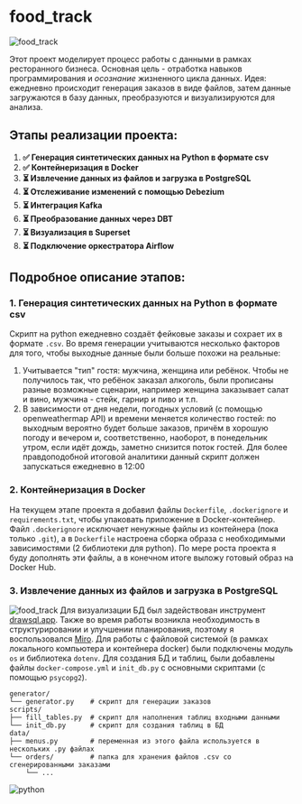 # food_track

![food_track](https://github.com/user-attachments/assets/e4d75812-c7f7-4929-96ed-733f12168a24)

Этот проект моделирует процесс работы с данными в рамках ресторанного бизнеса. Основная цель - отработка навыков программирования и *осознание* жизненного цикла данных. Идея: ежедневно происходит генерация заказов в виде файлов, затем данные загружаются в базу данных, преобразуются и визуализируются для анализа.

## Этапы реализации проекта:
1. **✅ Генерация синтетических данных на Python в формате csv**
2. **✅ Контейнеризация в Docker**
3. **⏳ Извлечение данных из файлов и загрузка в PostgreSQL**
4. **⏳ Отслеживание изменений с помощью Debezium**
5. **⏳ Интеграция Kafka**
6. **⏳ Преобразование данных через DBT**
7. **⏳ Визуализация в Superset**
8. **⏳ Подключение оркестратора Airflow**

## Подробное описание этапов:
### **1. Генерация синтетических данных на Python в формате csv**
Скрипт на python ежедневно создаёт фейковые заказы и сохрает их в формате `.csv`. Во время генерации учитываются несколько факторов для того, чтобы выходные данные были больше похожи на реальные:
1. Учитывается "тип" гостя: мужчина, женщина или ребёнок. Чтобы не получилось так, что ребёнок заказал алкоголь, были прописаны разные возможные сценарии, например женщина заказывает салат и вино, мужчина - стейк, гарнир и пиво и т.п.
2. В зависимости от дня недели, погодных условий (с помощью openweathermap API) и времени меняется количество гостей: по выходным вероятно будет больше заказов, причём в хорошую погоду и вечером и, соответственно, наоборот, в понедельник утром, если идёт дождь, заметно снизится поток гостей. Для более правдоподобной итоговой аналитики данный скрипт должен запускаться ежедневно в 12:00

### **2. Контейнеризация в Docker**
На текущем этапе проекта я добавил файлы `Dockerfile`, `.dockerignore` и `requirements.txt`, чтобы упаковать приложение в Docker-контейнер. Файл `.dockerignore` исключает ненужные файлы из контейнера (пока только `.git`), а в `Dockerfile` настроена сборка образа с необходимыми зависимостями (2 библиотеки для python). По мере роста проекта я буду дополнять эти файлы, а в конечном итоге выложу готовый образ на Docker Hub.

### **3. Извлечение данных из файлов и загрузка в PostgreSQL**
![food_track](https://github.com/user-attachments/assets/ac981a6c-f6f4-48c0-90c0-7859fbfc1e5f)
Для визуализации БД был задействован инструмент [drawsql.app](https://drawsql.app/teams/self-study/diagrams/food-track). Также во время работы возникла необходимость в структурировании и улучшении планирования, поэтому я воспользовался [Miro](https://miro.com/ru/). Для работы с файловой системой (в рамках локального компьютера и контейнера docker) были подключены модуль `os` и библиотека `dotenv`. Для создания БД и таблиц, были добавлены файлы `docker-compose.yml` и `init_db.py` с основными скриптами (с помощью `psycopg2`).

```
generator/
└── generator.py    # скрипт для генерации заказов
scripts/
├── fill_tables.py  # скрипт для наполнения таблиц входными данными
└── init_db.py      # скрипт для создания таблиц в БД
data/
├── menus.py        # переменная из этого файла используется в нескольких .py файлах
└── orders/         # папка для хранения файлов .csv со сгенерированными заказами
    └── ...
```

![python](https://img.shields.io/badge/python-3.13-yellow)